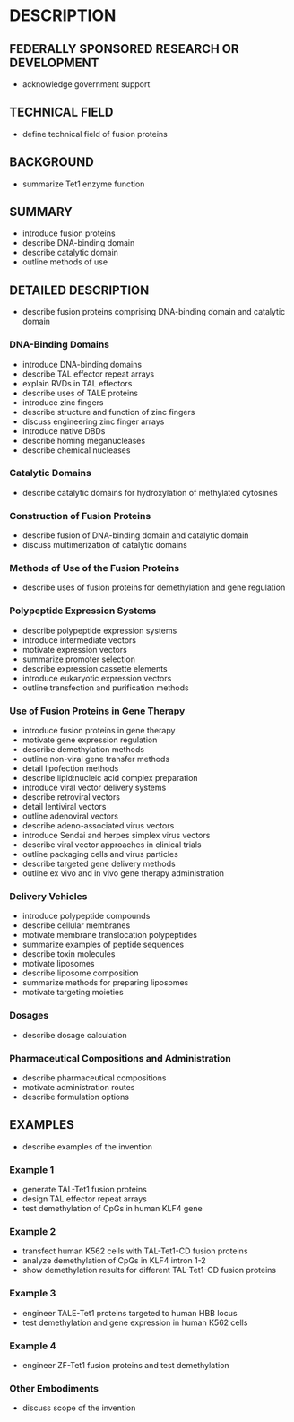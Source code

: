 # DESCRIPTION

## FEDERALLY SPONSORED RESEARCH OR DEVELOPMENT

- acknowledge government support

## TECHNICAL FIELD

- define technical field of fusion proteins

## BACKGROUND

- summarize Tet1 enzyme function

## SUMMARY

- introduce fusion proteins
- describe DNA-binding domain
- describe catalytic domain
- outline methods of use

## DETAILED DESCRIPTION

- describe fusion proteins comprising DNA-binding domain and catalytic domain

### DNA-Binding Domains

- introduce DNA-binding domains
- describe TAL effector repeat arrays
- explain RVDs in TAL effectors
- describe uses of TALE proteins
- introduce zinc fingers
- describe structure and function of zinc fingers
- discuss engineering zinc finger arrays
- introduce native DBDs
- describe homing meganucleases
- describe chemical nucleases

### Catalytic Domains

- describe catalytic domains for hydroxylation of methylated cytosines

### Construction of Fusion Proteins

- describe fusion of DNA-binding domain and catalytic domain
- discuss multimerization of catalytic domains

### Methods of Use of the Fusion Proteins

- describe uses of fusion proteins for demethylation and gene regulation

### Polypeptide Expression Systems

- describe polypeptide expression systems
- introduce intermediate vectors
- motivate expression vectors
- summarize promoter selection
- describe expression cassette elements
- introduce eukaryotic expression vectors
- outline transfection and purification methods

### Use of Fusion Proteins in Gene Therapy

- introduce fusion proteins in gene therapy
- motivate gene expression regulation
- describe demethylation methods
- outline non-viral gene transfer methods
- detail lipofection methods
- describe lipid:nucleic acid complex preparation
- introduce viral vector delivery systems
- describe retroviral vectors
- detail lentiviral vectors
- outline adenoviral vectors
- describe adeno-associated virus vectors
- introduce Sendai and herpes simplex virus vectors
- describe viral vector approaches in clinical trials
- outline packaging cells and virus particles
- describe targeted gene delivery methods
- outline ex vivo and in vivo gene therapy administration

### Delivery Vehicles

- introduce polypeptide compounds
- describe cellular membranes
- motivate membrane translocation polypeptides
- summarize examples of peptide sequences
- describe toxin molecules
- motivate liposomes
- describe liposome composition
- summarize methods for preparing liposomes
- motivate targeting moieties

### Dosages

- describe dosage calculation

### Pharmaceutical Compositions and Administration

- describe pharmaceutical compositions
- motivate administration routes
- describe formulation options

## EXAMPLES

- describe examples of the invention

### Example 1

- generate TAL-Tet1 fusion proteins
- design TAL effector repeat arrays
- test demethylation of CpGs in human KLF4 gene

### Example 2

- transfect human K562 cells with TAL-Tet1-CD fusion proteins
- analyze demethylation of CpGs in KLF4 intron 1-2
- show demethylation results for different TAL-Tet1-CD fusion proteins

### Example 3

- engineer TALE-Tet1 proteins targeted to human HBB locus
- test demethylation and gene expression in human K562 cells

### Example 4

- engineer ZF-Tet1 fusion proteins and test demethylation

### Other Embodiments

- discuss scope of the invention

